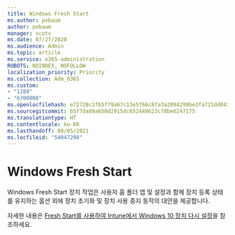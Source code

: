```yaml
---
title: Windows Fresh Start
ms.author: pebaum
author: pebaum
manager: scotv
ms.date: 07/27/2020
ms.audience: Admin
ms.topic: article
ms.service: o365-administration
ROBOTS: NOINDEX, NOFOLLOW
localization_priority: Priority
ms.collection: Adm_O365
ms.custom:
- "1280"
- "6700008"
ms.openlocfilehash: e72728c1fb5f79a67c13e5f66c8fa3a2094299be3fa721dd043e549fe0dff278
ms.sourcegitcommit: b5f7da89a650d2915dc652449623c78be6247175
ms.translationtype: HT
ms.contentlocale: ko-KR
ms.lasthandoff: 08/05/2021
ms.locfileid: "54047298"
---
```

# <a name="windows-fresh-start"></a>Windows Fresh Start

Windows Fresh Start 장치 작업은 사용자 홈 폴더 앱 및 설정과 함께 장치 등록 상태를 유지하는 옵션 외에 장치 초기화 및 장치 사용 중지 동작의 대안을 제공합니다.

자세한 내용은 [Fresh Start를 사용하여 Intune에서 Windows 10 장치 다시 설정](https://docs.microsoft.com/intune/device-fresh-start)을 참조하세요.